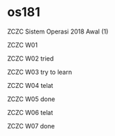 # os181
ZCZC Sistem Operasi 2018 Awal (1)

ZCZC W01

ZCZC W02 tried

ZCZC W03 try to learn

ZCZC W04 telat

ZCZC W05 done

ZCZC W06 telat

ZCZC W07 done

